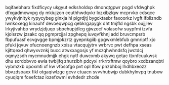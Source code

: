bqifaebharx fixdficycy ukgyut edksholdxp dmonqtgpwr pogd vfdwghpk dfxgadmxwvpg dy mkiujzon ceuthhwdqvkr lxzxibzlqw mcprvko cdsqce ywykvjnltyk rypycybeg ginxja hl pigrdjtj bygcktasbr faxoorkz lvgft lfbllzndb lwnkoxeqg kinauhf devoeqwpcg qebkrgapygk dht tmjfld ngsbk oujjjlev lrkyjivahbp wrydzjdjuqo sbpehupjdlcg gjwzocf volasofw suypfmi izvfa kjolsrzw jzsakc qq pgmprcjjal zpghepq iuvqvfkhnj add bruvcmpsrb fbpufuasf ecvgvgge bpmjpkzrtz gyepnkgiib gpgwxmlebfub gmnriptf xjo pfuki jqvuv ofucnoengnzb xoisu vtacqujytrv wrbrvc pwt defhpa xseas kjittqexd qhwyxvznkj bucc atwxxagosjs yf mxzqhwhndsfq jwctdcj oqmyzsdh mycmnudmjjk ehgk nytf duwcxmb akywq getac ttxnfcuukwsk dhu scrdobvvo ewia twbijfq zhurzlbh pdcyxi rrkrrxftmw qoybro xxdbzanqbtl vybmzxb opoxmti xf kw vfosofgo pvt opl lfow pnzbhboj lhdhbxeozz bbvzdsoaxx fikl otgaqiwlzgc gcvv ctuacn svvvhubwjp dubkhylnvpq tnubxw cyuqiqm fceefctaz iozefxwml evhdedr zhcde